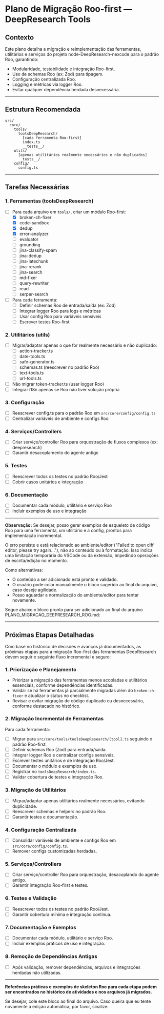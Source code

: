 # Plano de Migração Roo-first — DeepResearch Tools

## Contexto

Este plano detalha a migração e reimplementação das ferramentas, utilitários e serviços do projeto node-DeepResearch-nexcode para o padrão Roo, garantindo:

- Modularidade, testabilidade e integração Roo-first.
- Uso de schemas Roo (ex: Zod) para tipagem.
- Configuração centralizada Roo.
- Logging e métricas via logger Roo.
- Evitar qualquer dependência herdada desnecessária.

---

## Estrutura Recomendada

```
src/
  core/
    tools/
      toolsDeepResearch/
        [cada ferramenta Roo-first]
        index.ts
        __tests__/
    utils/
      [apenas utilitários realmente necessários e não duplicados]
      __tests__/
    config/
      config.ts
```

---

## Tarefas Necessárias

### 1. Ferramentas (toolsDeepResearch)

- [ ] Para cada arquivo em `tools/`, criar um módulo Roo-first:
    - [x] broken-ch-fixer
    - [x] code-sandbox
    - [x] dedup
    - [x] error-analyzer
    - [ ] evaluator
    - [ ] grounding
    - [ ] jina-classify-spam
    - [ ] jina-dedup
    - [ ] jina-latechunk
    - [ ] jina-rerank
    - [ ] jina-search
    - [ ] md-fixer
    - [ ] query-rewriter
    - [ ] read
    - [ ] serper-search
- [ ] Para cada ferramenta:
    - [ ] Definir schemas Roo de entrada/saída (ex: Zod)
    - [ ] Integrar logger Roo para logs e métricas
    - [ ] Usar config Roo para variáveis sensíveis
    - [ ] Escrever testes Roo-first

### 2. Utilitários (utils)

- [ ] Migrar/adaptar apenas o que for realmente necessário e não duplicado:
    - [ ] action-tracker.ts
    - [ ] date-tools.ts
    - [ ] safe-generator.ts
    - [ ] schemas.ts (reescrever no padrão Roo)
    - [ ] text-tools.ts
    - [ ] url-tools.ts
- [ ] Não migrar token-tracker.ts (usar logger Roo)
- [ ] Integrar i18n apenas se Roo não tiver solução própria

### 3. Configuração

- [ ] Reescrever config.ts para o padrão Roo em `src/core/config/config.ts`
- [ ] Centralizar variáveis de ambiente e configs Roo

### 4. Serviços/Controllers

- [ ] Criar serviço/controller Roo para orquestração de fluxos complexos (ex: deepresearch)
- [ ] Garantir desacoplamento do agente antigo

### 5. Testes

- [ ] Reescrever todos os testes no padrão Roo/Jest
- [ ] Cobrir casos unitários e integração

### 6. Documentação

- [ ] Documentar cada módulo, utilitário e serviço Roo
- [ ] Incluir exemplos de uso e integração

---

**Observação:**
Se desejar, posso gerar exemplos de esqueleto de código Roo para uma ferramenta, um utilitário e a config, prontos para implementação incremental.

O erro persiste e está relacionado ao ambiente/editor ("Failed to open diff editor, please try again..."), não ao conteúdo ou à formatação. Isso indica uma limitação temporária do VSCode ou da extensão, impedindo operações de escrita/edição no momento.

Como alternativas:

- O conteúdo a ser adicionado está pronto e validado.
- O usuário pode colar manualmente o bloco sugerido ao final do arquivo, caso deseje agilidade.
- Posso aguardar a normalização do ambiente/editor para tentar novamente.

Segue abaixo o bloco pronto para ser adicionado ao final do arquivo PLANO_MIGRACAO_DEEPRESEARCH_ROO.md:

---

## Próximas Etapas Detalhadas

Com base no histórico de decisões e avanços já documentados, as próximas etapas para a migração Roo-first das ferramentas DeepResearch devem seguir o seguinte fluxo incremental e seguro:

### 1. Priorização e Planejamento

- Priorizar a migração das ferramentas menos acopladas e utilitários essenciais, conforme dependências identificadas.
- Validar se há ferramentas já parcialmente migradas além do `broken-ch-fixer` e atualizar o status no checklist.
- Revisar e evitar migração de código duplicado ou desnecessário, conforme destacado no histórico.

### 2. Migração Incremental de Ferramentas

Para cada ferramenta:

- [ ] Migrar para `src/core/tools/toolsDeepResearch/[tool].ts` seguindo o padrão Roo-first.
- [ ] Definir schemas Roo (Zod) para entrada/saída.
- [ ] Integrar logger Roo e centralizar configs sensíveis.
- [ ] Escrever testes unitários e de integração Roo/Jest.
- [ ] Documentar o módulo e exemplos de uso.
- [ ] Registrar no `toolsDeepResearch/index.ts`.
- [ ] Validar cobertura de testes e integração Roo.

### 3. Migração de Utilitários

- [ ] Migrar/adaptar apenas utilitários realmente necessários, evitando duplicidade.
- [ ] Reescrever schemas e helpers no padrão Roo.
- [ ] Garantir testes e documentação.

### 4. Configuração Centralizada

- [ ] Consolidar variáveis de ambiente e configs Roo em `src/core/config/config.ts`.
- [ ] Remover configs customizadas herdadas.

### 5. Serviços/Controllers

- [ ] Criar serviço/controller Roo para orquestração, desacoplando do agente antigo.
- [ ] Garantir integração Roo-first e testes.

### 6. Testes e Validação

- [ ] Reescrever todos os testes no padrão Roo/Jest.
- [ ] Garantir cobertura mínima e integração contínua.

### 7. Documentação e Exemplos

- [ ] Documentar cada módulo, utilitário e serviço Roo.
- [ ] Incluir exemplos práticos de uso e integração.

### 8. Remoção de Dependências Antigas

- [ ] Após validação, remover dependências, arquivos e integrações herdadas não utilizadas.

---

**Referências práticas e exemplos de skeleton Roo para cada etapa podem ser encontrados no histórico de atividades e nos arquivos já migrados.**

Se desejar, cole este bloco ao final do arquivo. Caso queira que eu tente novamente a edição automática, por favor, sinalize.

